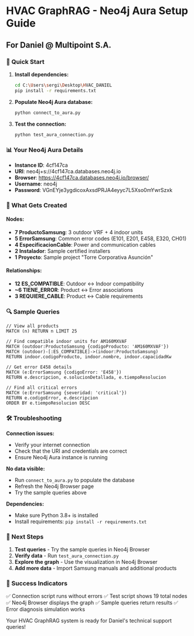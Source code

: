 # HVAC GraphRAG - Neo4j Aura Setup Guide
## For Daniel @ Multipoint S.A.

### 🚀 Quick Start

1. **Install dependencies:**
   ```bash
   cd C:\Users\sergi\Desktop\HVAC_DANIEL
   pip install -r requirements.txt
   ```

2. **Populate Neo4j Aura database:**
   ```bash
   python connect_to_aura.py
   ```

3. **Test the connection:**
   ```bash
   python test_aura_connection.py
   ```

### 📊 Your Neo4j Aura Details

- **Instance ID**: 4cf147ca
- **URI**: neo4j+s://4cf147ca.databases.neo4j.io
- **Browser**: https://4cf147ca.databases.neo4j.io/browser/
- **Username**: neo4j
- **Password**: VGnEYje3ygdicoxAxsdPRJA4eyyc7L5Xso0mYwrSzxk

### 🎯 What Gets Created

#### Nodes:
- **7 ProductoSamsung**: 3 outdoor VRF + 4 indoor units
- **5 ErrorSamsung**: Common error codes (E101, E201, E458, E320, CH01)
- **4 EspecificacionCable**: Power and communication cables
- **2 Instalador**: Sample certified installers
- **1 Proyecto**: Sample project "Torre Corporativa Asunción"

#### Relationships:
- **12 ES_COMPATIBLE**: Outdoor ↔ Indoor compatibility
- **~6 TIENE_ERROR**: Product ↔ Error associations
- **3 REQUIERE_CABLE**: Product ↔ Cable requirements

### 🔍 Sample Queries

```cypher
// View all products
MATCH (n) RETURN n LIMIT 25

// Find compatible indoor units for AM160MXVAF
MATCH (outdoor:ProductoSamsung {codigoProducto: 'AM160MXVAF'})
MATCH (outdoor)-[:ES_COMPATIBLE]->(indoor:ProductoSamsung)
RETURN indoor.codigoProducto, indoor.nombre, indoor.capacidadKw

// Get error E458 details
MATCH (e:ErrorSamsung {codigoError: 'E458'})
RETURN e.descripcion, e.solucionDetallada, e.tiempoResolucion

// Find all critical errors
MATCH (e:ErrorSamsung {severidad: 'critical'})
RETURN e.codigoError, e.descripcion
ORDER BY e.tiempoResolucion DESC
```

### 🛠️ Troubleshooting

**Connection issues:**
- Verify your internet connection
- Check that the URI and credentials are correct
- Ensure Neo4j Aura instance is running

**No data visible:**
- Run `connect_to_aura.py` to populate the database
- Refresh the Neo4j Browser page
- Try the sample queries above

**Dependencies:**
- Make sure Python 3.8+ is installed
- Install requirements: `pip install -r requirements.txt`

### 📱 Next Steps

1. **Test queries** - Try the sample queries in Neo4j Browser
2. **Verify data** - Run `test_aura_connection.py`
3. **Explore the graph** - Use the visualization in Neo4j Browser
4. **Add more data** - Import Samsung manuals and additional products

### 🎉 Success Indicators

✅ Connection script runs without errors
✅ Test script shows 19 total nodes
✅ Neo4j Browser displays the graph
✅ Sample queries return results
✅ Error diagnosis simulation works

Your HVAC GraphRAG system is ready for Daniel's technical support queries!